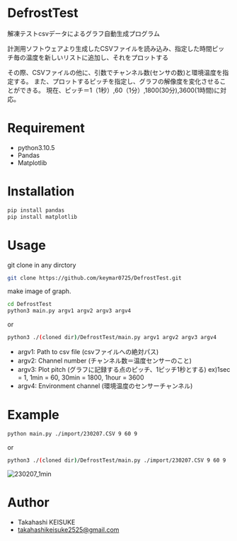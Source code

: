 # DefrostTest
解凍テストcsvデータによるグラフ自動生成プログラム


計測用ソフトウェアより生成したCSVファイルを読み込み、指定した時間ピッチ毎の温度を新しいリストに追加し、それをプロットする

その際、CSVファイルの他に、引数でチャンネル数(センサの数)と環境温度を指定する。
また、プロットするピッチを指定し、グラフの解像度を変化させることができる。
現在、ピッチ＝1（1秒）,60（1分）,1800(30分),3600(1時間)に対応。

# Requirement

* python3.10.5
* Pandas
* Matplotlib

# Installation

```bash
pip install pandas
pip install matplotlib
```

# Usage

git clone in any dirctory

```bash
git clone https://github.com/keymar0725/DefrostTest.git
```


make image of graph.

```bash
cd DefrostTest
python3 main.py argv1 argv2 argv3 argv4
```

or

```bash
python3 ./(cloned dir)/DefrostTest/main.py argv1 argv2 argv3 argv4
```

* argv1: Path to csv file (csvファイルへの絶対パス)
* argv2: Channel number (チャンネル数＝温度センサーのこと)
* argv3: Plot pitch (グラフに記録する点のピッチ、1ピッチ1秒とする)
    ex)1sec = 1, 1min = 60, 30min = 1800, 1hour = 3600
* argv4: Environment channel (環境温度のセンサーチャンネル)

# Example

```bash
python main.py ./import/230207.CSV 9 60 9
```

or

```bash
python3 ./(cloned dir)/DefrostTest/main.py ./import/230207.CSV 9 60 9
```

![230207_1min](https://user-images.githubusercontent.com/47661559/217153483-3f0685ae-dc6b-4e9e-8c31-9cd35c0a3bc7.jpg)

# Author

* Takahashi KEISUKE
* takahashikeisuke2525@gmail.com
